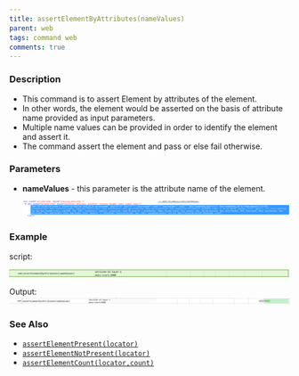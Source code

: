 ```yaml
---
title: assertElementByAttributes(nameValues)
parent: web
tags: command web
comments: true
---
```


### Description

- This command is to assert Element by attributes of the element.
- In other words, the element would be asserted on the basis of attribute name provided as input parameters.
- Multiple   name values  can be provided in order to identify the element and assert it.
- The command assert the element and pass or else fail otherwise.

### Parameters

- **nameValues** - this parameter is the attribute name of the element.  
      
      
   ![](image/assertElementByAttributes_01.png)  
      
    

### Example

script:

![](image/assertElementByAttributes_02.png)

Output:<br/>
![](image/assertElementByAttributes_03.png)

### See Also

- [`assertElementPresent(locator)`](assertElementPresent(locator).html)
- [`assertElementNotPresent(locator)`](assertElementNotPresent(locator).html)
- [`assertElementCount(locator,count)`](assertElementCount(locator,count).html)